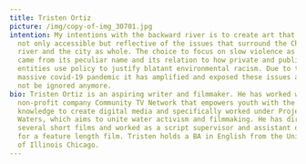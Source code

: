 ```yaml
---
title: Tristen Ortiz
picture: /img/copy-of-img_30701.jpg
intention: My intentions with the backward river is to create art that can be
  not only accessible but reflective of the issues that surround the Chicago
  river and the city as whole. The choice to focus on slow violence as a subject
  came from its peculiar name and its relation to how private and public
  entities use policy to justify blatant environmental racism. Due to the
  massive covid-19 pandemic it has amplified and exposed these issues and it can
  not be ignored anymore.
bio: Tristen Ortiz is an aspiring writer and filmmaker. He has worked with the
  non-profit company Community TV Network that empowers youth with the tools and
  knowledge to create digital media and specifically worked under Project
  Waters, which aims to unite water activism and filmmaking. He has directed
  several short films and worked as a script supervisor and assistant director
  for a feature length film. Tristen holds a BA in English from the University
  of Illinois Chicago.
---
```

